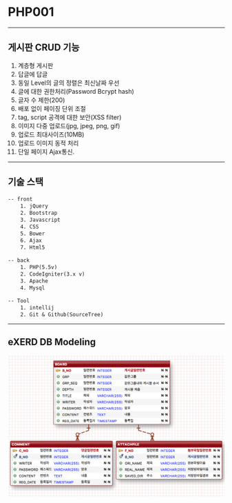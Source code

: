 # PHP001

----
## 게시판 CRUD 기능
1. 계층형 게시판
2. 답글에 답글
3. 동일 Level의 글의 정렬은 최신날짜 우선
4. 글에 대한 권한처리(Password Bcrypt hash)
5. 글자 수 제한(200)
6. 배포 없이 페이징 단위 조절
7. tag, script 공격에 대한 보안(XSS filter)
8. 이미지 다중 업로드(jpg, jpeg, png, gif)
9. 업로드 최대사이즈(10MB)
10. 업로드 이미지 동적 처리
11. 단일 페이지 Ajax통신.


----
## 기술 스택
```
-- front
    1. jQuery
    2. Bootstrap
    3. Javascript
    4. CSS
    5. Bower
    6. Ajax
    7. Html5
```
```
-- back
    1. PHP(5.5v)
    2. CodeIgniter(3.x v)
    3. Apache
    4. Mysql
```
```
-- Tool
    1. intellij
    2. Git & Github(SourceTree)
```

----
## eXERD DB Modeling
![alt text](https://github.com/Cho-Young-Il/php/blob/master/php001/dbmodel/PHP001.png)